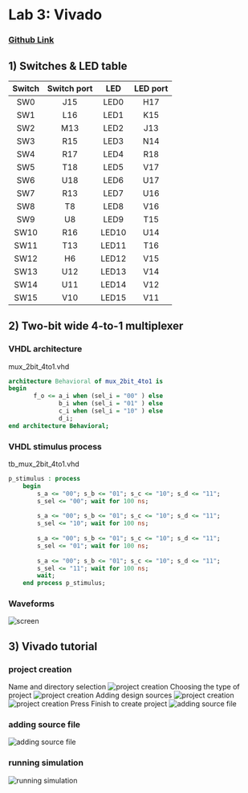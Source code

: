 # Lab 3: Vivado
### [Github Link](https://github.com/xjanus10/Digital-electronics-1/blob/main/Labs/03-vivado/README.md)

## 1) Switches & LED table
| **Switch** | **Switch port** | **LED** | **LED port** |
| :-: | :-: | :-: | :-: |		     
| SW0 | J15 | LED0 | H17 |		     
| SW1 | L16 | LED1 | K15 |		     
| SW2 | M13 | LED2 | J13 |	            			
| SW3 | R15 | LED3 | N14 |		 
| SW4 | R17 | LED4 | R18 |		     
| SW5 | T18 | LED5 | V17 |	             
| SW6 | U18 | LED6 | U17 |	             
| SW7 | R13 | LED7 | U16 |
| SW8 | T8 | LED8 | V16 |
| SW9 | U8 | LED9 | T15 |
| SW10 | R16 | LED10 | U14 |
| SW11 | T13 | LED11 | T16 |
| SW12 | H6 | LED12 | V15 |
| SW13 | U12 | LED13 | V14 |
| SW14 | U11 | LED14 | V12 |
| SW15 | V10 | LED15 | V11 |

## 2) Two-bit wide 4-to-1 multiplexer

### VHDL architecture
mux_2bit_4to1.vhd

```vhdl
architecture Behavioral of mux_2bit_4to1 is
begin
       f_o <= a_i when (sel_i = "00" ) else
              b_i when (sel_i = "01" ) else
              c_i when (sel_i = "10" ) else
              d_i;
end architecture Behavioral;
```

### VHDL stimulus process
tb_mux_2bit_4to1.vhd

```vhdl
p_stimulus : process
    begin
        s_a <= "00"; s_b <= "01"; s_c <= "10"; s_d <= "11";
        s_sel <= "00"; wait for 100 ns;
        
        s_a <= "00"; s_b <= "01"; s_c <= "10"; s_d <= "11";
        s_sel <= "10"; wait for 100 ns;
        
        s_a <= "00"; s_b <= "01"; s_c <= "10"; s_d <= "11";
        s_sel <= "01"; wait for 100 ns;
        
        s_a <= "00"; s_b <= "01"; s_c <= "10"; s_d <= "11";
        s_sel <= "11"; wait for 100 ns;        
        wait;
    end process p_stimulus;
```
### Waveforms
![screen](images/waves.png)

## 3) Vivado tutorial

### project creation
Name and directory selection
![project creation](images/1.png)
Choosing the type of project
![project creation](images/2.png)
Adding design sources
![project creation](images/3.png)
![project creation](images/4.png)
Press Finish to create project
![adding source file](images/5.png)

### adding source file
![adding source file](images/6.png)

### running simulation
![running simulation](images/7.png)


